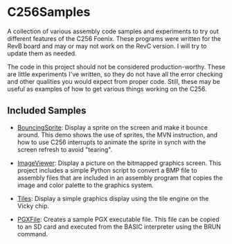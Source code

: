 # C256Samples
A collection of various assembly code samples and experiments to try out different features of the C256 Foenix. These programs were written for the RevB board and may or may not work on the RevC version. I will try to update them as needed.

The code in this project should not be considered production-worthy.
These are little experiments I've written, so they do not have all the error checking and other
qualities you would expect from proper code.
Still, these may be useful as examples of how to get various things working on the C256.

## Included Samples

* [BouncingSprite](BouncingSprite): Display a sprite on the screen and make it bounce around. This demo shows the
    use of sprites, the MVN instruction, and how to use C256 interrupts to animate the sprite in
    synch with the screen refresh to avoid "tearing".

* [ImageViewer](ImageViewer): Display a picture on the bitmapped graphics screen. This project includes a simple
    Python script to convert a BMP file to assembly files that are included in an assembly program
    that copies the image and color palette to the graphics system.

* [Tiles](Tiles): Display a simple graphics display using the tile engine on the Vicky chip.

* [PGXFile](PGXFile): Creates a sample PGX executable file. This file can be copied to an SD card and executed
    from the BASIC interpreter using the BRUN command.

